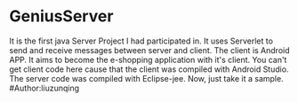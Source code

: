# GeniusServer
It is the first java Server Project I had participated in.
It uses Serverlet to send and receive messages between
server and client. The client is Android APP.
It aims to become the e-shopping application with it's
client. You can't get client code here cause that the client
was compiled with Android Studio.
The server code was compiled with Eclipse-jee.
Now, just take it a sample.
#Author:liuzunqing
